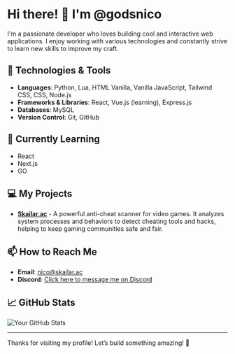 # Hi there! 👋 I'm @godsnico

I'm a passionate developer who loves building cool and interactive web applications. I enjoy working with various technologies and constantly strive to learn new skills to improve my craft.

## 🚀 Technologies & Tools

- **Languages**: Python, Lua, HTML Vanilla, Vanilla JavaScript, Tailwind CSS, CSS, Node.js
- **Frameworks & Libraries**: React, Vue.js (learning), Express.js
- **Databases**: MySQL
- **Version Control**: Git, GitHub

## 🌱 Currently Learning

- React
- Next.js
- GO

## 💻 My Projects

- **[Skailar.ac](https://skailar.ac)** - A powerful anti-cheat scanner for video games. It analyzes system processes and behaviors to detect cheating tools and hacks, helping to keep gaming communities safe and fair.

## 📫 How to Reach Me

- **Email**: [nico@skailar.ac](mailto:nico@skailar.ac)
- **Discord**: [Click here to message me on Discord](https://discord.com/users/1190130665413431356)

## 📈 GitHub Stats

![Your GitHub Stats](https://github-readme-stats.vercel.app/api?username=godsnico&show_icons=true&hide_title=true)

---

Thanks for visiting my profile! Let’s build something amazing! 🚀
